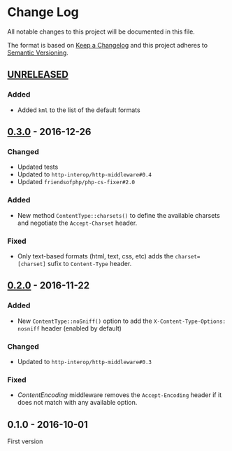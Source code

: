 # Change Log
All notable changes to this project will be documented in this file.

The format is based on [Keep a Changelog](http://keepachangelog.com/) 
and this project adheres to [Semantic Versioning](http://semver.org/).

## [UNRELEASED]

### Added

* Added `kml` to the list of the default formats

## [0.3.0] - 2016-12-26

### Changed

* Updated tests
* Updated to `http-interop/http-middleware#0.4`
* Updated `friendsofphp/php-cs-fixer#2.0`

### Added

* New method `ContentType::charsets()` to define the available charsets and negotiate the `Accept-Charset` header.

### Fixed

* Only text-based formats (html, text, css, etc) adds the `charset=[charset]` sufix to `Content-Type` header.

## [0.2.0] - 2016-11-22

### Added

* New `ContentType::noSniff()` option to add the `X-Content-Type-Options: nosniff` header (enabled by default)

### Changed

* Updated to `http-interop/http-middleware#0.3`

### Fixed

* *ContentEncoding* middleware removes the `Accept-Encoding` header if it does not match with any available option.

## 0.1.0 - 2016-10-01

First version

[UNRELEASED]: https://github.com/middlewares/negotiation/compare/v0.3.0...master
[0.3.0]: https://github.com/middlewares/negotiation/compare/v0.2.0...v0.3.0
[0.2.0]: https://github.com/middlewares/negotiation/compare/v0.1.0...v0.2.0
